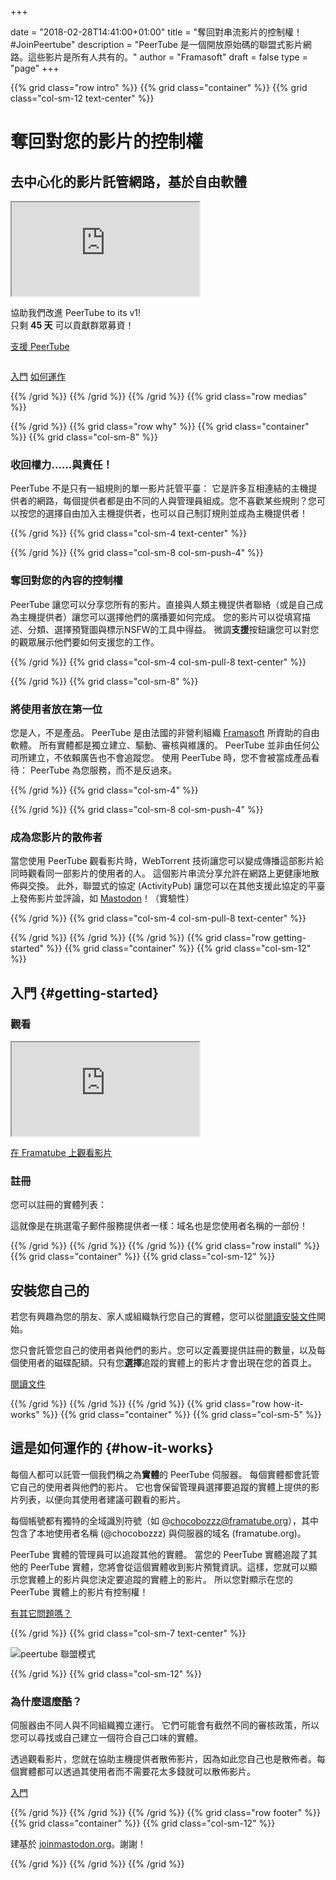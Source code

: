 +++

date = "2018-02-28T14:41:00+01:00"
title = "奪回對串流影片的控制權！ #JoinPeertube"
description = "PeerTube 是一個開放原始碼的聯盟式影片網路。這些影片是所有人共有的。"
author = "Framasoft"
draft = false
type = "page"
+++

{{% grid class="row intro" %}}
{{% grid class="container" %}}
{{% grid class="col-sm-12 text-center" %}}

# 奪回對您的影片的控制權
## 去中心化的影片託管網路，基於自由軟體

<div class="col-md-6 well col-md-push-6">
  <div class="embed-responsive embed-responsive-16by9">
    <iframe class="embed-responsive-item" allowfullscreen
      src="https://framatube.org/videos/embed/217eefeb-883d-45be-b7fc-a788ad8507d3"></iframe>
  </div>
  <p class="text-left">協助我們改進 PeerTube to its v1!<br>
  只剩 <b><span id="kkbbDays">45</span> 天</b> 可以貢獻群眾募資！</p>
  <p><a class="button" href="https://www.kisskissbankbank.com/en/projects/peertube-a-free-and-federated-video-platform">支援 PeerTube</a></p>
</div>
<div class="col-md-6 col-md-pull-6">
  <img src="/notebook.jpg" class="img-responsive" alt="" />
  <p><a href="#getting-started">入門</a> <a href="#how-it-works">如何運作</a></p>
</div>

{{% /grid %}}
{{% /grid %}}
{{% /grid %}}
{{% grid class="row medias" %}}

<!---
{{% grid class="container" %}}
{{% grid class="col-sm-12 text-center" %}}

### 如上所見

- [![Le Figaro](/le_figaro_nb.png)](#media1)
- [![L’Humanité](/l_humanite_nb.png)](#media2)
- [![Libération](/liberation_nb.png)](#media3)
- [![NextInpact](/next_inpact_nb.png)](#media4)

{{% /grid %}}
{{% /grid %}}
-->

{{% /grid %}}
{{% grid class="row why" %}}
{{% grid class="container" %}}
{{% grid class="col-sm-8" %}}

### 收回權力……與責任！

PeerTube 不是只有一組規則的單一影片託管平臺：
它是許多互相連結的主機提供者的網路，每個提供者都是由不同的人與管理員組成。您不喜歡某些規則？您可以按您的選擇自由加入主機提供者，也可以自己制訂規則並成為主機提供者！

{{% /grid %}}
{{% grid class="col-sm-4 text-center" %}}

<i class="fa fa-globe fa-5x" aria-hidden="true"></i>

{{% /grid %}}
{{% grid class="col-sm-8 col-sm-push-4" %}}

### 奪回對您的內容的控制權

PeerTube 讓您可以分享您所有的影片。直接與人類主機提供者聯絡（或是自己成為主機提供者）讓您可以選擇他們的廣播要如何完成。
您的影片可以從填寫描述、分類、選擇預覽圖與標示NSFW的工具中得益。
微調**支援**按鈕讓您可以對您的觀眾展示他們要如何支援您的工作。

{{% /grid %}}
{{% grid class="col-sm-4 col-sm-pull-8 text-center" %}}

<i class="fa fa-comment fa-5x" aria-hidden="true"></i>

{{% /grid %}}
{{% grid class="col-sm-8" %}}

### 將使用者放在第一位

您是人，不是產品。
PeerTube 是由法國的非營利組織 [Framasoft](https://soutenir.framasoft.org/association) 所資助的自由軟體。
所有實體都是獨立建立、驅動、審核與維護的。
PeerTube 並非由任何公司所建立，不依賴廣告也不會追蹤您。
使用 PeerTube 時，您不會被當成產品看待：
PeerTube 為您服務，而不是反過來。

{{% /grid %}}
{{% grid class="col-sm-4" %}}

<i class="fa fa-group fa-5x" aria-hidden="true"></i>

{{% /grid %}}
{{% grid class="col-sm-8 col-sm-push-4" %}}

### 成為您影片的散佈者

當您使用 PeerTube 觀看影片時，WebTorrent 技術讓您可以變成傳播這部影片給同時觀看同一部影片的使用者的人。
這個影片串流分享允許在網路上更健康地散佈與交換。
此外，聯盟式的協定 (ActivityPub) 讓您可以在其他支援此協定的平臺上發佈影片並評論，如 [Mastodon](https://joinmastodon.org)！（實驗性）

{{% /grid %}}
{{% grid class="col-sm-4 col-sm-pull-8 text-center" %}}

<i class="fa fa-fire fa-5x" aria-hidden="true"></i>

{{% /grid %}}
{{% /grid %}}
{{% /grid %}}
{{% grid class="row getting-started" %}}
{{% grid class="container" %}}
{{% grid class="col-sm-12" %}}

## 入門 {#getting-started}

### 觀看

<div class="embed-responsive embed-responsive-16by9">
  <iframe class="embed-responsive-item" src="https://framatube.org/videos/embed/a8ea95b8-0396-49a6-8f30-e25e25fb2828" allowfullscreen></iframe>
</div>

[在 Framatube 上觀看影片](https://framatube.org)

### 註冊

您可以註冊的實體列表：

<div id="instances-list" class="list-group"></div>

<div id="instances-list-error" class="alert alert-danger" style="display: none">我們很抱歉，但我們擷取可用實體列表失敗。請稍後再試。</div>

<div class="alert alert-info">這就像是在挑選電子郵件服務提供者一樣：域名也是您使用者名稱的一部份！</div>

{{% /grid %}}
{{% /grid %}}
{{% /grid %}}
{{% grid class="row install" %}}
{{% grid class="container" %}}
{{% grid class="col-sm-12" %}}

## 安裝您自己的

若您有興趣為您的朋友、家人或組織執行您自己的實體，您可以從[閱讀安裝文件](https://github.com/Chocobozzz/PeerTube/blob/develop/support/doc/production.md)開始。

您只會託管您自己的使用者與他們的影片。您可以定義要提供註冊的數量，以及每個使用者的磁碟配額。只有您**選擇**追蹤的實體上的影片才會出現在您的首頁上。

<a href="https://github.com/Chocobozzz/PeerTube/#production" target="_blank">閱讀文件</a>

{{% /grid %}}
{{% /grid %}}
{{% /grid %}}
{{% grid class="row how-it-works" %}}
{{% grid class="container" %}}
{{% grid class="col-sm-5" %}}

## 這是如何運作的 {#how-it-works}

每個人都可以託管一個我們稱之為**實體**的 PeerTube 伺服器。
每個實體都會託管它自己的使用者與他們的影片。
它也會保留管理員選擇要追蹤的實體上提供的影片列表，以便向其使用者建議可觀看的影片。

每個帳號都有獨特的全域識別符號（如 @chocobozzz@framatube.org），其中包含了本地使用者名稱 (@chocobozzz) 與伺服器的域名 (framatube.org)。

PeerTube 實體的管理員可以追蹤其他的實體。
當您的 PeerTube 實體追蹤了其他的 PeerTube 實體，您將會從這個實體收到影片預覽資訊。這樣，您就可以顯示您實體上的影片與您決定要追蹤的實體上的影片。
所以您對顯示在您的 PeerTube 實體上的影片有控制權！

[有其它問題嗎？](/en/faq)

{{% /grid %}}
{{% grid class="col-sm-7 text-center" %}}

![peertube 聯盟模式](/pt-p2p.png)

{{% /grid %}}
{{% grid class="col-sm-12" %}}

### 為什麼這麼酷？

伺服器由不同人與不同組織獨立運行。
它們可能會有截然不同的審核政策，所以您可以尋找或自己建立一個符合自己口味的實體。

透過觀看影片，您就在協助主機提供者散佈影片，因為如此您自己也是散佈者。每個實體都可以透過其使用者而不需要花太多錢就可以散佈影片。

[入門](#getting-started)

{{% /grid %}}
{{% /grid %}}
{{% /grid %}}
{{% grid class="row footer" %}}
{{% grid class="container" %}}
{{% grid class="col-sm-12" %}}

建基於 <a href="https://joinmastodon.org" target="_blank">joinmastodon.org</a>。謝謝！

{{% /grid %}}
{{% /grid %}}
{{% /grid %}}
<p>
